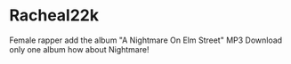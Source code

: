 # Racheal22k
Female rapper add the album "A Nightmare On Elm Street" MP3 Download only one album how about Nightmare!
